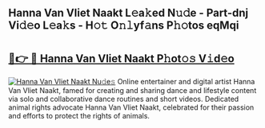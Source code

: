 ## Hanna Van Vliet Naakt L𝚎a𝚔ed N𝚞𝚍e - Part-dnj Vi𝚍𝚎o L𝚎a𝚔s - H𝚘𝚝 O𝚗𝚕yf𝚊ns P𝚑𝚘tos eqMqi

# <h2><a href="http://kf2438f.oniu.top/?m=Hanna+Van+Vliet+Naakt">🔗👉 🔴 Hanna Van Vliet Naakt P𝚑ot𝚘𝚜 V𝚒d𝚎o</a></h2>

[![Hanna Van Vliet Naakt Nu𝚍e𝚜](https://i.imgur.com/0qMVB7G.gif)](http://kf2438f.oniu.top/?m=Hanna+Van+Vliet+Naakt)
Online entertainer and digital artist Hanna Van Vliet Naakt, famed for creating and sharing dance and lifestyle content via solo and collaborative dance routines and short videos. Dedicated animal rights advocate Hanna Van Vliet Naakt, celebrated for their passion and efforts to protect the rights of animals.  
